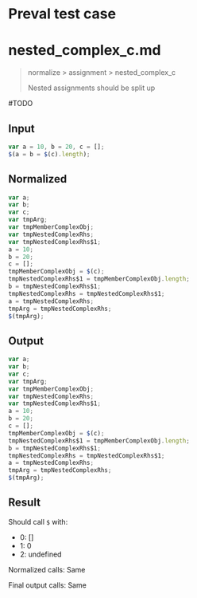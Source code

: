 # Preval test case

# nested_complex_c.md

> normalize > assignment > nested_complex_c
>
> Nested assignments should be split up

#TODO

## Input

`````js filename=intro
var a = 10, b = 20, c = [];
$(a = b = $(c).length);
`````

## Normalized

`````js filename=intro
var a;
var b;
var c;
var tmpArg;
var tmpMemberComplexObj;
var tmpNestedComplexRhs;
var tmpNestedComplexRhs$1;
a = 10;
b = 20;
c = [];
tmpMemberComplexObj = $(c);
tmpNestedComplexRhs$1 = tmpMemberComplexObj.length;
b = tmpNestedComplexRhs$1;
tmpNestedComplexRhs = tmpNestedComplexRhs$1;
a = tmpNestedComplexRhs;
tmpArg = tmpNestedComplexRhs;
$(tmpArg);
`````

## Output

`````js filename=intro
var a;
var b;
var c;
var tmpArg;
var tmpMemberComplexObj;
var tmpNestedComplexRhs;
var tmpNestedComplexRhs$1;
a = 10;
b = 20;
c = [];
tmpMemberComplexObj = $(c);
tmpNestedComplexRhs$1 = tmpMemberComplexObj.length;
b = tmpNestedComplexRhs$1;
tmpNestedComplexRhs = tmpNestedComplexRhs$1;
a = tmpNestedComplexRhs;
tmpArg = tmpNestedComplexRhs;
$(tmpArg);
`````

## Result

Should call `$` with:
 - 0: []
 - 1: 0
 - 2: undefined

Normalized calls: Same

Final output calls: Same
